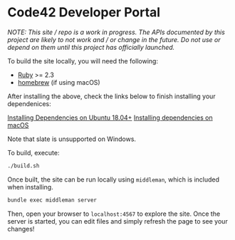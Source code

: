 # Code42 Developer Portal

*NOTE: This site / repo is a work in progress. The APIs documented by this project are likely to not work and / or change in the future. Do not use or depend on them until this project has officially launched.*

To build the site locally, you will need the following:

* [Ruby](https://www.ruby-lang.org/en/) >= 2.3
* [homebrew](https://brew.sh/) (if using macOS)

After installing the above, check the links below to finish installing your dependenices:

[Installing Dependencies on Ubuntu 18.04+](https://github.com/slatedocs/slate/wiki/Using-Slate-Natively#installing-dependencies-on-ubuntu-1804)
[Installing dependencies on macOS](https://github.com/slatedocs/slate/wiki/Using-Slate-Natively#installing-dependencies-on-macos)

Note that slate is unsupported on Windows.

To build, execute:

```bash
./build.sh
```

Once built, the site can be run locally using `middleman`, which is included when installing.

```bash
bundle exec middleman server
```

Then, open your browser to `localhost:4567` to explore the site. Once the server is started, you can edit files and simply refresh the page to see your changes!
